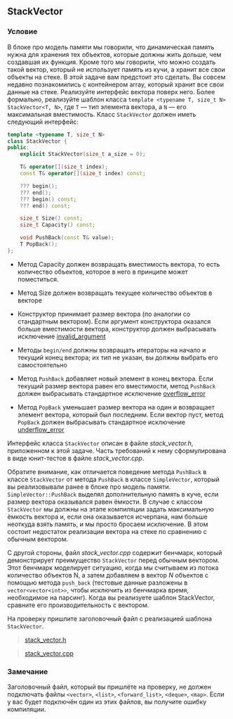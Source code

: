 ## StackVector

### Условие

В блоке про модель памяти мы говорили, что динамическая память нужна для хранения тех объектов,
которые должны жить дольше, чем создавшая их функция. Кроме того мы говорили, что можно создать такой вектор,
который не использует память из кучи, а хранит все свои объекты на стеке. В этой задаче вам предстоит это сделать.
Вы совсем недавно познакомились с контейнером array, который хранит все свои данные на стеке. Реализуйте интерфейс
вектора поверх него. Более формально, реализуйте шаблон класса `template <typename T, size_t N> StackVector<T, N>`,
где `T` — тип элемента вектора, а `N` — его максимальная вместимость. Класс `StackVector` должен иметь следующий интерфейс:

```cpp
template <typename T, size_t N>
class StackVector {
public:
    explicit StackVector(size_t a_size = 0);

    T& operator[](size_t index);
    const T& operator[](size_t index) const;

    ??? begin();
    ??? end();
    ??? begin() const;
    ??? end() const;

    size_t Size() const;
    size_t Capacity() const;

    void PushBack(const T& value);
    T PopBack();
};
```

-   Метод Capacity должен возвращать вместимость вектора, то есть количество объектов, которое в него в принципе
    может поместиться.

-   Метод Size должен возвращать текущее количество объектов в векторе

-   Конструктор принимает размер вектора (по аналогии со стандартным вектором). Если аргумент конструктора оказался
    больше вместимости вектора, конструктор должен выбрасывать исключение [invalid_argument](https://en.cppreference.com/w/cpp/error/invalid_argument)

-   Методы `begin/end` должны возвращать итераторы на начало и текущий конец вектора; их тип не указан, вы должны
    выбрать его самостоятельно

-   Метод `PushBack` добавляет новый элемент в конец вектора. Если текущий размер вектора равен его вместимости,
    метод `PushBack` должен выбрасывать стандартное исключение [overflow_error](https://en.cppreference.com/w/cpp/error/overflow_error)

-   Метод `PopBack` уменьшает размер вектора на один и возвращает элемент вектора, который был последним. Если вектор
    пуст, метод `PopBack` должен выбрасывать стандартное исключение [underflow_error](https://en.cppreference.com/w/cpp/error/overflow_error)

Интерфейс класса `StackVector` описан в файле *stack_vector.h*, приложенном к этой задаче. Часть требований к нему
сформулирована в виде юнит-тестов в файле *stack_vector.cpp*.

Обратите внимание, как отличается поведение метода `PushBack` в классе `StackVector` от метода `PushBack` в классе
`SimpleVector`, который вы реализовывали ранее в блоке про модель памяти. `SimpleVector::PushBack` выделял дополнительную
память в куче, если размер вектора оказывался равен ёмкости. В случае с классом `StackVector` мы должны на этапе
компиляции задать максимальную ёмкость вектора и, если она оказывается исчерпана, нам больше неоткуда взять память,
и мы просто бросаем исключение. В этом состоит недостаток реализации вектора на стеке по сравнению с обычным вектором.

С другой стороны, файл *stack_vector.cpp* содержит бенчмарк, который демонстрирует преимущество `StackVector` перед обычным
вектором. Этот бенчмарк моделирует ситуацию, когда мы считываем из потока количество объектов N, а затем добавляем в
вектор *N* объектов с помощью метода `push_back` (тестовые данные разложены в `vector<vector<int>>`, чтобы исключить из бенчмарка время, необходимое на парсинг). Когда вы реализуете шаблон StackVector, сравните его производительность с вектором.

На проверку пришлите заголовочный файл с реализацией шаблона `StackVector`.

>   [stack_vector.h](https://d3c33hcgiwev3.cloudfront.net/Tx4fD2TMEei5FgrpHNEYyg_4f49e93064cc11e89930437d486edb8c_stack_vector.h?Expires=1634169600&Signature=MTeM7DX3kBqlCVoFBBSNZnOkQ7qUJcvRphJbLRhNJwbh0ySVMx-92yOSwym9OLvpoEsdDrRb-8SaXSaaFBBx4Xv5STBqaFthtZShPLmMTeFbwKY6FeewdxTzZbvz51PyIkxcGcLCJJ03rJlcdwtXGbiRZO2BelpTkMnvhv9-igg_&Key-Pair-Id=APKAJLTNE6QMUY6HBC5A)

>   [stack_vector.cpp](https://d3c33hcgiwev3.cloudfront.net/ubWLDnqyEeiC-BK3XY5K_A_ba192ea07ab211e8a9f45d50491009f0_stack_vector.cpp?Expires=1634169600&Signature=FK0Nzwb8agoaD-iWBCtlfq8gaJZA3uTuju0T7UNd4m9K9tpdcCHK-q4UtgT8-ITHDSiVNZjwQmsahB~j08u6OscR0O9O0rvHg0MIuoPU78UyH-uwdX6i5Gwvjjbgpq4rFKx-zh229E-hF3ZCuB11yuUdo1OkXKmoS63vW4fustg_&Key-Pair-Id=APKAJLTNE6QMUY6HBC5A)

### Замечание

Заголовочный файл, который вы пришлёте на проверку, не должен подключать файлы `<vector>`, `<list>`, `<forward_list>`,
`<deque>`, `<map>`. Если у вас будет подключён один из этих файлов, вы получите ошибку компиляции.
